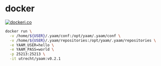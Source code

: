 # docker

[![dockeri.co](https://dockeri.co/image/utrecht/yaam)](https://hub.docker.com/r/utrecht/yaam)

```bash
docker run \
  -v /home/${USER}/.yaam/conf:/opt/yaam/.yaam/conf \
  -v /home/${USER}/.yaam/repositories:/opt/yaam/.yaam/repositories \
  -e YAAM_USER=hello \
  -e YAAM_PASS=world \
  -p 25213:25213 \
  -it utrecht/yaam:v0.2.1
```
